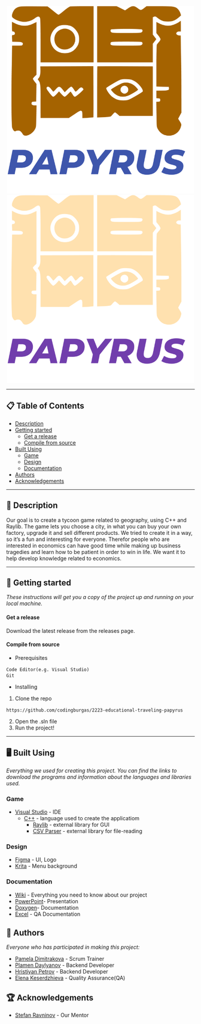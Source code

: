 <p align="center">
  <img height="500" width="500" src="papyrus/papyrus/resources/Images/logoLight.png#gh-light-mode-only" alt="Logo"/>
  <img height="500" width="500" src="papyrus/papyrus/resources/Images/logoDark.png#gh-dark-mode-only" alt="Logo"/>
</p>

<hr>

## 📋 Table of Contents
- [Description](#description)
- [Getting started](#gettingStarted)
  - [Get a release](#release)
  - [Compile from source](#compile)
- [Built Using](#builtUsing)
  - [Game](#game)
  - [Design](#design)
  - [Documentation](#doc)
- [Authors](#authors)
- [Acknowledgements](#acknowledgements)

<hr>

## 🔎 Description <a name="description"></a>
Our goal is to create a tycoon game related to geography, using C++ and Raylib. The game lets you choose a city, in what you can buy your own factory, upgrade it and sell different products.
We tried to create it in a way, so it’s a fun and interesting for everyone. Therefor people who are interested in economics can have good time while making up business tragedies and learn how to be patient in order to win in life. We want it to help develop knowledge related to economics.


<hr>

## 🚀 Getting started<a name="gettingStarted"></a>
*These instructions will get you a copy of the project up and running on your local machine.*

#### Get a release <a name="release"></a>
Download the latest release from the releases page.

#### Compile from source <a name="compile"></a>
- Prerequisites
```
Code Editor(e.g. Visual Studio)
Git
```
- Installing
1. Clone the repo
```
https://github.com/codingburgas/2223-educational-traveling-papyrus
```
2. Open the .sln file
3. Run the project!

<hr>

## 🖥️ Built Using <a name="builtUsing"></a>
*Everything we used for creating this project. You can find the links to download the programs and information about the languages and libraries used.*

### Game <a name="game"></a>
- [Visual Studio](https://visualstudio.microsoft.com) - IDE
  - [C++](https://isocpp.org/) - language used to create the applicatiom
    - [Raylib](https://www.raylib.com/index.html) - external library for GUI
    - [CSV Parser](https://github.com/ben-strasser/fast-cpp-csv-parser) - external library for file-reading
  

### Design <a name="design"></a>
- [Figma](https://www.figma.com/downloads/) - UI, Logo
- [Krita](https://krita.org/en/) - Menu background 

### Documentation <a name="doc"></a>
- [Wiki](https://github.com/codingburgas/2223-educational-traveling-papyrus/wiki) - Everything you need to know about our project
- [PowerPoint](https://codingburgas-my.sharepoint.com/:p:/g/personal/erkeserdzhieva20_codingburgas_bg/EZQtI1m3wrVApD58A3dNAHcBpcQn_gcgqrv716-ZB5JBqA?e=dEchJk)- Presentation
- [Doxygen](https://doxygen.nl)- Documentation
- [Excel](https://codingburgas-my.sharepoint.com/:x:/g/personal/erkeserdzhieva20_codingburgas_bg/ETpY3dB4kERBvYvZI3gDYyIBuMhNsy8trfG6yB4xm6jMfw?e=ouRChn) - QA Documentation

## 📖 Authors <a name="authors"></a>
*Everyone who has participated in making this project:*

- [Pamela Dimitrakova](https://github.com/PPDimitrakova20) - Scrum Trainer
- [Plamen Daylyanov](https://github.com/PRDaylyanov20) - Backend Developer
- [Hristiyan Petrov](https://github.com/HMPetrov20) - Backend Developer
- [Elena Keserdzhieva](https://github.com/ERKeserdzhieva20) - Quality Assurance(QA)

## 🏆 Acknowledgements <a name="acknowledgements"></a>
- [Stefan Ravninov](https://github.com/SORavninov19) - Our Mentor
